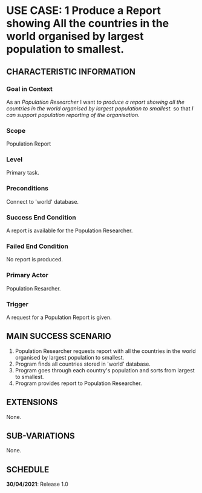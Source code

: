 # USE CASE: 1 Produce a Report showing All the countries in the world organised by largest population to smallest.

## CHARACTERISTIC INFORMATION

### Goal in Context

As an *Population  Researcher* I want *to produce a report showing all the countries in the world organised by largest population to smallest.* so that *I can support population reporting of the organisation.*

### Scope

Population Report

### Level

Primary task.

### Preconditions

Connect to 'world' database.

### Success End Condition

A report is available for the Population Researcher.

### Failed End Condition

No report is produced.

### Primary Actor

Population Resarcher.

### Trigger

A request for a Population Report is given.

## MAIN SUCCESS SCENARIO

1. Population Researcher requests report with all the countries in the world organised by largest population to smallest.
2. Program finds all countries stored in 'world' database.
3. Program goes through each country's population and sorts from largest to smallest.
4. Program provides report to Population Researcher.

## EXTENSIONS

None.

## SUB-VARIATIONS

None.

## SCHEDULE

**30/04/2021**: Release 1.0